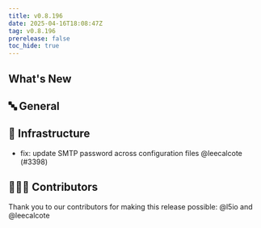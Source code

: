 ```yaml
---
title: v0.8.196
date: 2025-04-16T18:08:47Z
tag: v0.8.196
prerelease: false
toc_hide: true
---
```


## What's New
## 🔤 General
## 🦴 Infrastructure

- fix: update SMTP password across configuration files @leecalcote (#3398)

## 👨🏽‍💻 Contributors

Thank you to our contributors for making this release possible:
@l5io and @leecalcote

